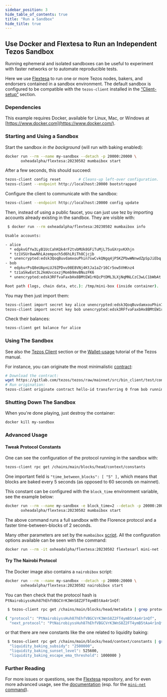 ```yaml
---
sidebar_position: 3
hide_table_of_contents: true
title: "Run a Sandbox"
hide_title: true
---
```


## Use Docker and Flextesa to Run an Independent Tezos Sandbox

Running ephemeral and isolated sandboxes can be useful to experiment with faster networks or to automate reproducible tests.

Here we use [Flextesa](https://gitlab.com/tezos/flextesa) to run one or more Tezos nodes, bakers, and endorsers contained in a sandbox environment. The default sandbox is configured to be compatible with the `tezos-client` installed in the [“Client-setup”](https://assets.tqtezos.com/docs/setup/1-tezos-client) section.

### Dependencies

This example requires Docker, available for Linux, Mac, or Windows at [https://www.docker.com](https://www.docker.com/).

### Starting and Using a Sandbox

Start the sandbox _in the background_ \(will run with baking enabled\):

``` sh
docker run --rm --name my-sandbox --detach -p 20000:20000 \
       oxheadalpha/flextesa:20230502 mumbaibox start
```

After a few seconds, this should succeed:

``` sh
tezos-client config reset        # Cleans-up left-over configuration.
tezos-client --endpoint http://localhost:20000 bootstrapped
```

Configure the client to communicate with the sandbox:

``` sh
tezos-client --endpoint http://localhost:20000 config update
```

Then, instead of using a public faucet, you can just use tez by importing accounts already existing in the sandbox. They are visible with:

``` sh
 $ docker run --rm oxheadalpha/flextesa:20230502 mumbaibox info

Usable accounts:

- alice
  * edpkvGfYw3LyB1UcCahKQk4rF2tvbMUk8GFiTuMjL75uGXrpvKXhjn
  * tz1VSUr8wwNhLAzempoch5d6hLRiTh8Cjcjb
  * unencrypted:edsk3QoqBuvdamxouPhin7swCvkQNgq4jP5KZPbwWNnwdZpSpJiEbq
- bob
  * edpkurPsQ8eUApnLUJ9ZPDvu98E8VNj4KtJa1aZr16Cr5ow5VHKnz4
  * tz1aSkwEot3L2kmUvcoxzjMomb9mvBNuzFK6
  * unencrypted:edsk3RFfvaFaxbHx8BMtEW1rKQcPtDML3LXjNqMNLCzC3wLC1bWbAt

Root path (logs, chain data, etc.): /tmp/mini-box (inside container).
```

You may then just import them:

``` sh
tezos-client import secret key alice unencrypted:edsk3QoqBuvdamxouPhin7swCvkQNgq4jP5KZPbwWNnwdZpSpJiEbq --force
tezos-client import secret key bob unencrypted:edsk3RFfvaFaxbHx8BMtEW1rKQcPtDML3LXjNqMNLCzC3wLC1bWbAt --force
```

Check their balances:

``` sh
tezos-client get balance for alice
```

### Using The Sandbox

See also the [Tezos Client](https://assets.tqtezos.com/docs/setup/1-tezos-client) section or the [Wallet-usage](https://tezos.gitlab.io/introduction/howtouse.html#transfers-and-receipts) tutorial of the Tezos manual.

For instance, you can originate the most minimalistic [contract](https://gitlab.com/tezos/tezos/blob/mainnet/src/bin_client/test/contracts/attic/id.tz):

``` sh
# Download the contract:
wget https://gitlab.com/tezos/tezos/raw/mainnet/src/bin_client/test/contracts/attic/id.tz
# Run origination:
tezos-client originate contract hello-id transferring 0 from bob running id.tz --init "\"hello world\"" --burn-cap 1 --force
```

### Shutting Down The Sandbox

When you're done playing, just destroy the container:

``` sh
docker kill my-sandbox
```

### Advanced Usage

#### Tweak Protocol Constants

One can see the configuration of the protocol running in the sandbox with:

``` sh
tezos-client rpc get /chains/main/blocks/head/context/constants
```

One important field is `"time_between_blocks": [ "5" ],` which means that blocks are baked every 5 seconds \(as opposed to 60 seconds on mainnet\).

This constant can be configured with the `block_time` environment variable, see the example below:

``` sh
docker run --rm --name my-sandbox -e block_time=2 --detach -p 20000:20000 \
       oxheadalpha/flextesa:20230502 mumbaibox start
```

The above command runs a full sandbox with the Florence protocol and a faster time-between-blocks of 2 seconds.

Many other parameters are set by the `mumbaibox` [script](https://gitlab.com/tezos/flextesa/-/blob/master/src/scripts/tutorial-box.sh). All the configuration options available can be seen with the command:

``` sh
docker run --rm -it oxheadalpha/flextesa:20230502 flextesarl mini-net --help
```

#### Try The Nairobi Protocol

The Docker image also contains a `nairobibox` script:

``` sh
docker run --rm --name my-sandbox --detach -p 20000:20000 \
       oxheadalpha/flextesa:20230502 nairobibox start
```

You can then check that the protocol hash is `PtNairobiyssHuh87hEhfVBGCVrK3WnS8Z2FT4ymB5tAa4r1nQf`:

``` sh
 $ tezos-client rpc get /chains/main/blocks/head/metadata | grep protocol

{ "protocol": "PtNairobiyssHuh87hEhfVBGCVrK3WnS8Z2FT4ymB5tAa4r1nQf",
  "next_protocol": "PtNairobiyssHuh87hEhfVBGCVrK3WnS8Z2FT4ymB5tAa4r1nQf",
```

or that there are new constants like the one related to liquidity baking:

``` sh
 $ tezos-client rpc get /chains/main/blocks/head/context/constants | grep liquidity
  "liquidity_baking_subsidy": "2500000",
  "liquidity_baking_sunset_level": 525600,
  "liquidity_baking_escape_ema_threshold": 1000000 }
```

### Further Reading

For more issues or questions, see the [Flextesa](https://gitlab.com/tezos/flextesa) repository, and for even more advanced usage, see the [documentation](https://tezos.gitlab.io/flextesa/) \(esp. for the [`mini-net` command](https://tezos.gitlab.io/flextesa/mini-net.html)\).

